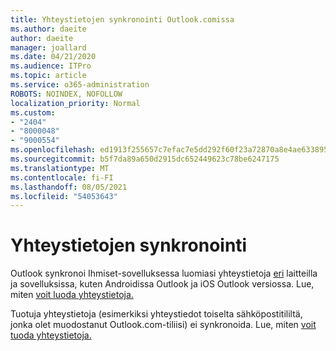 ```yaml
---
title: Yhteystietojen synkronointi Outlook.comissa
ms.author: daeite
author: daeite
manager: joallard
ms.date: 04/21/2020
ms.audience: ITPro
ms.topic: article
ms.service: o365-administration
ROBOTS: NOINDEX, NOFOLLOW
localization_priority: Normal
ms.custom:
- "2404"
- "8000048"
- "9000554"
ms.openlocfilehash: ed1913f255657c7efac7e5dd292f60f23a72870a8e4ae6338952e790416dd993
ms.sourcegitcommit: b5f7da89a650d2915dc652449623c78be6247175
ms.translationtype: MT
ms.contentlocale: fi-FI
ms.lasthandoff: 08/05/2021
ms.locfileid: "54053643"
---
```

# <a name="sync-contacts"></a>Yhteystietojen synkronointi

Outlook synkronoi Ihmiset-sovelluksessa luomiasi yhteystietoja [eri](https://outlook.live.com/people/) laitteilla ja sovelluksissa, kuten Androidissa Outlook ja iOS Outlook versiossa. Lue, miten [voit luoda yhteystietoja.](https://support.office.com/article/5b909158-036e-4820-92f7-2a27f57b9f01)

Tuotuja yhteystietoja (esimerkiksi yhteystiedot toiselta sähköpostitililtä, jonka olet muodostanut Outlook.com-tiliisi) ei synkronoida. Lue, miten [voit tuoda yhteystietoja.](https://support.office.com/article/285a3b55-8d93-4ac8-93df-43fffd13b2f1)